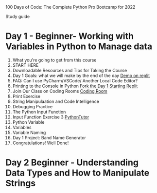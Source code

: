 100 Days of Code: The Complete Python Pro Bootcamp for 2022

Study guide

# Day 1 - Beginner- Working with Variables in Python to Manage data
1. What you're going to get from this course
2. START HERE
3. Downloadable Resources and Tips for Taking the Course
4. Day 1 Goals: what we will make by the end of the day [Demo on replit](https://replit.com/@appbrewery/band-name-generator-end)
5. FAQ: Can I use PyCharm/VSCode/ Another Local Code Editor?
6. Printing to the Console in Python [Fork the Day 1 Starting Replit](https://replit.com/@appbrewery/day-1-printing-start)
7. Join Our Class on Coding Rooms [Coding Room](https://app.codingrooms.com/management/courses/join-by-code/4J6slZE6)
8. Print Exercise 
9. String Manipulaation and Code Intelligence
10. Debugging Practice
11. The Python Input Function
12. Input Function Exercise 3 [PythonTutor](https://pythontutor.com/)
13. Python Variable
14. Variables 
15. Variable Naming
16. Day 1 Project: Band Name Generator
17. Congratulations! Well Done!

# Day 2 Beginner - Understanding Data Types and How to Manipulate Strings

